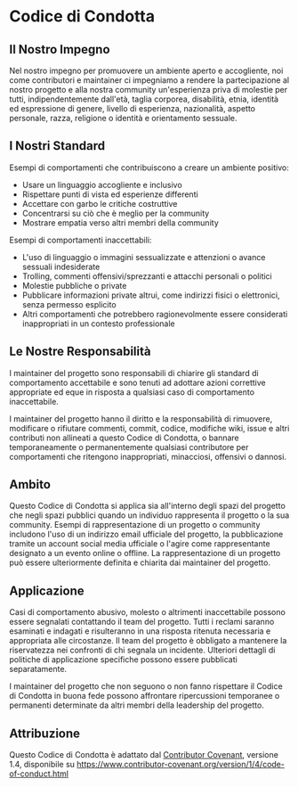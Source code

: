 # Codice di Condotta

## Il Nostro Impegno

Nel nostro impegno per promuovere un ambiente aperto e accogliente, noi come contributori e maintainer ci impegniamo a rendere la partecipazione al nostro progetto e alla nostra community un'esperienza priva di molestie per tutti, indipendentemente dall'età, taglia corporea, disabilità, etnia, identità ed espressione di genere, livello di esperienza, nazionalità, aspetto personale, razza, religione o identità e orientamento sessuale.

## I Nostri Standard

Esempi di comportamenti che contribuiscono a creare un ambiente positivo:

* Usare un linguaggio accogliente e inclusivo
* Rispettare punti di vista ed esperienze differenti
* Accettare con garbo le critiche costruttive
* Concentrarsi su ciò che è meglio per la community
* Mostrare empatia verso altri membri della community

Esempi di comportamenti inaccettabili:

* L'uso di linguaggio o immagini sessualizzate e attenzioni o avance sessuali indesiderate
* Trolling, commenti offensivi/sprezzanti e attacchi personali o politici
* Molestie pubbliche o private
* Pubblicare informazioni private altrui, come indirizzi fisici o elettronici, senza permesso esplicito
* Altri comportamenti che potrebbero ragionevolmente essere considerati inappropriati in un contesto professionale

## Le Nostre Responsabilità

I maintainer del progetto sono responsabili di chiarire gli standard di comportamento accettabile e sono tenuti ad adottare azioni correttive appropriate ed eque in risposta a qualsiasi caso di comportamento inaccettabile.

I maintainer del progetto hanno il diritto e la responsabilità di rimuovere, modificare o rifiutare commenti, commit, codice, modifiche wiki, issue e altri contributi non allineati a questo Codice di Condotta, o bannare temporaneamente o permanentemente qualsiasi contributore per comportamenti che ritengono inappropriati, minacciosi, offensivi o dannosi.

## Ambito

Questo Codice di Condotta si applica sia all'interno degli spazi del progetto che negli spazi pubblici quando un individuo rappresenta il progetto o la sua community. Esempi di rappresentazione di un progetto o community includono l'uso di un indirizzo email ufficiale del progetto, la pubblicazione tramite un account social media ufficiale o l'agire come rappresentante designato a un evento online o offline. La rappresentazione di un progetto può essere ulteriormente definita e chiarita dai maintainer del progetto.

## Applicazione

Casi di comportamento abusivo, molesto o altrimenti inaccettabile possono essere segnalati contattando il team del progetto. Tutti i reclami saranno esaminati e indagati e risulteranno in una risposta ritenuta necessaria e appropriata alle circostanze. Il team del progetto è obbligato a mantenere la riservatezza nei confronti di chi segnala un incidente. Ulteriori dettagli di politiche di applicazione specifiche possono essere pubblicati separatamente.

I maintainer del progetto che non seguono o non fanno rispettare il Codice di Condotta in buona fede possono affrontare ripercussioni temporanee o permanenti determinate da altri membri della leadership del progetto.

## Attribuzione

Questo Codice di Condotta è adattato dal [Contributor Covenant](https://www.contributor-covenant.org), versione 1.4, disponibile su https://www.contributor-covenant.org/version/1/4/code-of-conduct.html